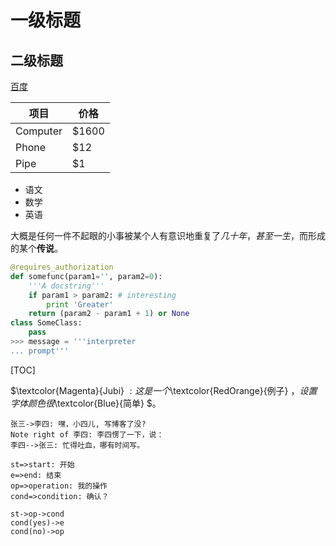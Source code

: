 # 一级标题

## 二级标题

[百度](https://www.baidu.com)

| 项目     | 价格  |
| -------- | ----- |
| Computer | $1600 |
| Phone    | $12   |
| Pipe     | $1    |

+ 语文
+ 数学
+ 英语

大概是任何一件不起眼的小事被某个人有意识地重复了*几十年*，*甚至一生*，而形成的某个**传说**。

 ``` python
 @requires_authorization
 def somefunc(param1='', param2=0):
     '''A docstring'''
     if param1 > param2: # interesting
         print 'Greater'
     return (param2 - param1 + 1) or None
 class SomeClass:
     pass
 >>> message = '''interpreter
 ... prompt'''
 ```



[TOC]

$\textcolor{Magenta}{Jubi} $:这是一个$\textcolor{RedOrange}{例子} $，设置字体颜色很$\textcolor{Blue}{简单} $。




```sequence
张三->李四: 嘿，小四儿, 写博客了没?
Note right of 李四: 李四愣了一下，说：
李四-->张三: 忙得吐血，哪有时间写。
```

```flow
st=>start: 开始
e=>end: 结束
op=>operation: 我的操作
cond=>condition: 确认？

st->op->cond
cond(yes)->e
cond(no)->op
```